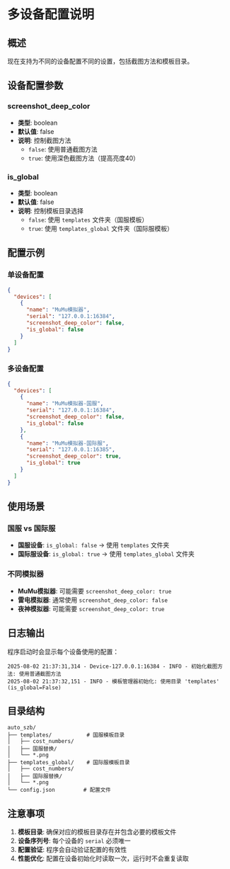 # 多设备配置说明

## 概述

现在支持为不同的设备配置不同的设置，包括截图方法和模板目录。

## 设备配置参数

### screenshot_deep_color
- **类型**: boolean
- **默认值**: false
- **说明**: 控制截图方法
  - `false`: 使用普通截图方法
  - `true`: 使用深色截图方法（提高亮度40）

### is_global
- **类型**: boolean
- **默认值**: false
- **说明**: 控制模板目录选择
  - `false`: 使用 `templates` 文件夹（国服模板）
  - `true`: 使用 `templates_global` 文件夹（国际服模板）

## 配置示例

### 单设备配置
```json
{
  "devices": [
    {
      "name": "MuMu模拟器",
      "serial": "127.0.0.1:16384",
      "screenshot_deep_color": false,
      "is_global": false
    }
  ]
}
```

### 多设备配置
```json
{
  "devices": [
    {
      "name": "MuMu模拟器-国服",
      "serial": "127.0.0.1:16384",
      "screenshot_deep_color": false,
      "is_global": false
    },
    {
      "name": "MuMu模拟器-国际服",
      "serial": "127.0.0.1:16385",
      "screenshot_deep_color": true,
      "is_global": true
    }
  ]
}
```

## 使用场景

### 国服 vs 国际服
- **国服设备**: `is_global: false` → 使用 `templates` 文件夹
- **国际服设备**: `is_global: true` → 使用 `templates_global` 文件夹

### 不同模拟器
- **MuMu模拟器**: 可能需要 `screenshot_deep_color: true`
- **雷电模拟器**: 通常使用 `screenshot_deep_color: false`
- **夜神模拟器**: 可能需要 `screenshot_deep_color: true`

## 日志输出

程序启动时会显示每个设备使用的配置：

```
2025-08-02 21:37:31,314 - Device-127.0.0.1:16384 - INFO - 初始化截图方法: 使用普通截图方法
2025-08-02 21:37:32,151 - INFO - 模板管理器初始化: 使用目录 'templates' (is_global=False)
```

## 目录结构

```
auto_szb/
├── templates/           # 国服模板目录
│   ├── cost_numbers/
│   ├── 国服替换/
│   └── *.png
├── templates_global/    # 国际服模板目录
│   ├── cost_numbers/
│   ├── 国际服替换/
│   └── *.png
└── config.json         # 配置文件
```

## 注意事项

1. **模板目录**: 确保对应的模板目录存在并包含必要的模板文件
2. **设备序列号**: 每个设备的 `serial` 必须唯一
3. **配置验证**: 程序会自动验证配置的有效性
4. **性能优化**: 配置在设备初始化时读取一次，运行时不会重复读取 